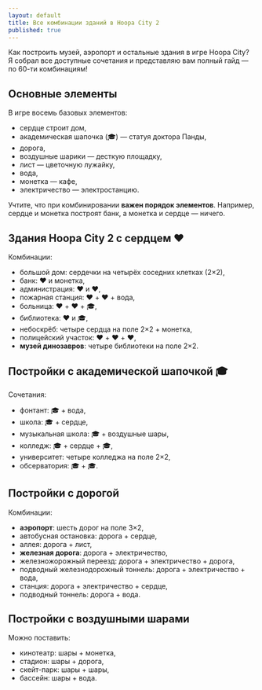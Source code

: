 ```yaml
---
layout: default
title: Все комбинации зданий в Hoopa City 2
published: true
---
```


Как построить музей, аэропорт и остальные здания в игре Hoopa City? Я собрал все доступные сочетания и представляю вам полный гайд — по 60-ти комбинациям!

## Основные элементы

В игре восемь базовых элементов:

- сердце строит дом,
- академическая шапочка (🎓) — статуя доктора Панды,
- дорога,
- воздушные шарики — десткую площадку,
- лист — цветочную лужайку,
- вода,
- монетка — кафе,
- электричество — электростанцию.

Учтите, что при комбинировании **важен порядок элементов**. Например, сердце и монетка построят банк, а монетка и сердце — ничего.

## Здания Hoopa City 2 с сердцем ❤️

Комбинации:

- большой дом: сердечки на четырёх соседних клетках (2×2),
- банк: ❤️ и монетка,
- администрация: ❤️ и ❤️,
- пожарная станция: ❤️ + ❤️ + вода,
- больница: ❤️ + ❤️ + 🎓,
- библиотека: ❤️ и 🎓,
- небоскрёб: четыре сердца на поле 2×2 + монетка,
- полицейский участок: ❤️ + ❤️ + ❤️,
- **музей динозавров**: четыре библиотеки на поле 2×2.


## Постройки с академической шапочкой 🎓

Сочетания:

- фонтант: 🎓 + вода,
- школа: 🎓 + сердце,
- музыкальная школа: 🎓 + воздушные шары,
- колледж: 🎓 + сердце + 🎓,
- университет: четыре колледжа на поле 2×2,
- обсерватория: 🎓 + 🎓.


## Постройки с дорогой

Комбинации:

- **аэропорт**: шесть дорог на поле 3×2,
- автобусная остановка: дорога + сердце,
- аллея: дорога + лист,
- **железная дорога**: дорога + электричество,
- железножорожный переезд: дорога + электричество + дорога,
- подводный железнодорожный тоннель: дорога + электричество + вода,
- станция: дорога + электричество + сердце,
- подводный тоннель: дорога + вода.


## Постройки с воздушными шарами

Можно поставить:

- кинотеатр: шары + монетка,
- стадион: шары + дорога,
- скейт-парк: шары + шары,
- бассейн: шары + вода.
